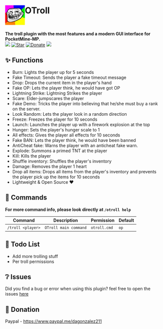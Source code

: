 <h1>OTroll<img src="https://raw.githubusercontent.com/SpiceX/OTroll/master/icon.png" height="64" width="64" align="left" alt=""></h1><br>

<b>The troll plugin with the most features and a modern GUI interface for PocketMine-MP.</b><br>
[![](https://poggit.pmmp.io/shield.state/OTroll)](https://poggit.pmmp.io/p/OTroll)
[![Star](https://img.shields.io/github/stars/SpiceX/OTroll)](https://github.com/SpiceX/OTroll/stargazers)
[![Donate](https://img.shields.io/badge/Donate-PayPal-green.svg)](https://www.paypal.me/dagonzalez211)
[![](https://poggit.pmmp.io/shield.dl.total/OTroll)](https://poggit.pmmp.io/p/OTroll)

## ✨ Functions

- Burn:
Lights the player up for 5 seconds
- Fake Timeout:
Sends the player a fake timeout message
- Drop:
Drops the current item in the player's hand
- Fake OP:
Lets the player think, he would have got OP
- Lightning Strike:
Lightning Strikes the player
- Scare:
Elder-jumpscares the player
- Fake Demo:
  Tricks the player into believing that he/she must buy a rank on the server.
- Look Random:
Lets the player look in a random direction
- Freeze:
Freezes the player for 10 seconds
- Launch:
Launches the player up with a firework explosion at the top
- Hunger:
Sets the player's hunger scale to 1
- All effects:
Gives the player all effects for 10 seconds
- Fake BAN:
Lets the player think, he would have been banned
- AntiCheat fake:
Warns the player with an anticheat fake warn.
- Explode:
Summons a primed TNT at the player
- Kill: 
Kills the player
- Shuffle inventory:
Shuffles the player's inventory
- Damage:
Removes the player 1 heart
- Drop all items:
Drops all items from the player's inventory and prevents the player pick up the items for 10 seconds
- Lightweight & Open Source ❤

## 💬 Commands

<b>For more command info, please look directly at ```/otroll help```</b><br>

| Command | Description | Permission | Default |
| --- | --- | --- | --- |
| ```/troll <player>``` | ```OTroll main command``` | ```otroll.cmd``` | ```op``` |

## 📝 Todo List

- Add more trolling stuff
- Per troll permissions

## ❔ Issues

Did you find a bug or error when using this plugin? feel free to open the
issues [here](https://github.com/SpiceX/OTroll/issues/new)

## 👑 Donation

Paypal - https://www.paypal.me/dagonzalez211 <br>
